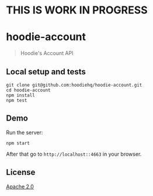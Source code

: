 # THIS IS WORK IN PROGRESS

# hoodie-account

> Hoodie's Account API

## Local setup and tests

```
git clone git@github.com:hoodiehq/hoodie-account.git
cd hoodie-account
npm install
npm test
```

## Demo

Run the server:
```
npm start
```

After that go to `http://localhost::4663` in your browser.

## License

[Apache 2.0](http://www.apache.org/licenses/LICENSE-2.0)
